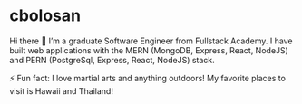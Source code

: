 # cbolosan

Hi there 👋
I’m a graduate Software Engineer from Fullstack Academy. I have built web applications with the MERN (MongoDB, Express, React, NodeJS) and PERN (PostgreSql, Express, React, NodeJS) stack.

⚡ Fun fact: I love martial arts and anything outdoors! My favorite places to visit is Hawaii and Thailand!
